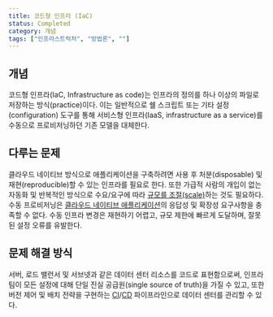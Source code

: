 ```yaml
---
title: 코드형 인프라 (IaC)
status: Completed
category: 개념
tags: ["인프라스트럭처", "방법론", ""]
---
```


## 개념

코드형 인프라(IaC, Infrastructure as code)는 인프라의 정의를 하나 이상의 파일로 저장하는 방식(practice)이다.
이는 일반적으로 쉘 스크립트 또는 기타 설정(configuration) 도구를 통해 서비스형 인프라(IaaS, infrastructure as a service)를 수동으로 프로비저닝하던 기존 모델을 대체한다.

## 다루는 문제

클라우드 네이티브 방식으로 애플리케이션을 구축하려면 사용 후 처분(disposable) 및 재현(reproducible)할 수 있는 인프라를 필요로 한다.
또한 가급적 사람의 개입이 없는 자동화 및 반복적인 방식으로 수요/요구에 따라 [규모를 조절(scale)](/scalability/)하는 것도 필요하다.
수동 프로비저닝은 [클라우드 네이티브 애플리케이션](/cloud-native-apps/)의 응답성 및 확장성 요구사항을 충족할 수 없다.
수동 인프라 변경은 재현하기 어렵고, 규모 제한에 빠르게 도달하며, 잘못된 설정 오류를 유발한다.

## 문제 해결 방식

서버, 로드 밸런서 및 서브넷과 같은 데이터 센터 리소스를 코드로 표현함으로써,
인프라 팀이 모든 설정에 대해 단일 진실 공급원(single source of truth)을 가질 수 있고,
또한 버전 제어 및 배치 전략을 구현하는 [CI](/continuous-integration/)/[CD](/continuous-delivery/) 파이프라인으로 데이터 센터를 관리할 수 있다.
